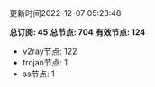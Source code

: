 更新时间2022-12-07 05:23:48

**总订阅: 45**
**总节点: 704**
**有效节点: 124**
- v2ray节点: 122
- trojan节点: 1
- ss节点: 1
